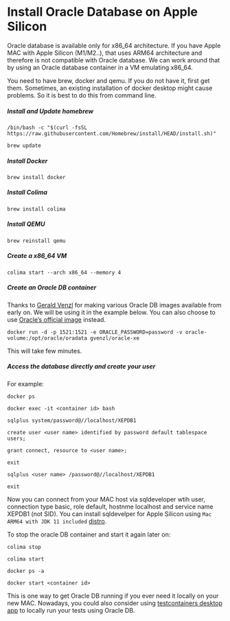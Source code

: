 # Install Oracle Database on Apple Silicon

Oracle database is available only for x86_64 architecture. If you have Apple MAC with Apple Silicon (M1/M2..), that uses ARM64 architecture and therefore is not compatible with Oracle database.
We can work around that by using an Oracle database container in a VM emulating x86_64.

You need to have brew, docker and qemu. If you do not have it, first get them.
Sometimes, an existing installation of docker desktop might cause problems. So it is best to do this from command line.

##### Install and Update homebrew
~~~
/bin/bash -c "$(curl -fsSL https://raw.githubusercontent.com/Homebrew/install/HEAD/install.sh)"

brew update
~~~

##### Install Docker
~~~
brew install docker
~~~

##### Install Colima
~~~
brew install colima
~~~

##### Install QEMU
~~~
brew reinstall qemu
~~~

##### Create a x86_64 VM
~~~
colima start --arch x86_64 --memory 4
~~~

##### Create an Oracle DB container
Thanks to [Gerald Venzl](https://hub.docker.com/u/gvenzl) for making various Oracle DB images available from early on. We will be using it in the example below.
You can also choose to use [Oracle’s official image](container-registry.oracle.com/database/free) instead.
~~~
docker run -d -p 1521:1521 -e ORACLE_PASSWORD=password -v oracle-volume:/opt/oracle/oradata gvenzl/oracle-xe
~~~
This will take few minutes.

##### Access the database directly and create your user
For example:
~~~
docker ps

docker exec -it <container id> bash

sqlplus system/password@//localhost/XEPDB1

create user <user name> identified by password default tablespace users;

grant connect, resource to <user name>;

exit

sqlplus <user name> /password@//localhost/XEPDB1

exit
~~~

Now you can connect from your MAC host via sqldeveloper wtih <user name> user, connection type basic, role default, hostnme localhost and service name XEPDB1 (not SID).
You can install sqldevelper for Apple Silicon using `Mac ARM64 with JDK 11 included` [distro](https://www.oracle.com/database/sqldeveloper/technologies/download).

To stop the oracle DB container and start it again later on:

~~~
colima stop

colima start

docker ps -a

docker start <container id>
~~~

This is one way to get Oracle DB running if you ever need it locally on your new MAC. Nowadays, you could also consider using [testcontainers desktop app](https://testcontainers.com/desktop/) to locally run your tests using Oracle DB.